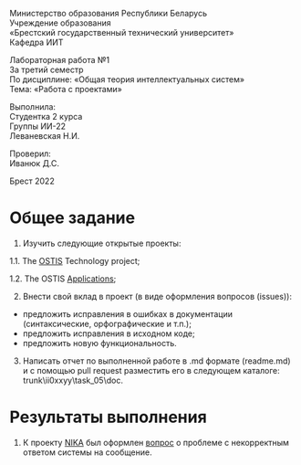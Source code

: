 Министерство образования Республики Беларусь <br/>
Учреждение образования <br/>
«Брестский государственный технический университет» <br/>
Кафедра ИИТ <br/>

Лабораторная работа №1 <br/>
За третий семестр <br/>
По дисциплине: «Общая теория интеллектуальных систем» <br/>
Тема: «Работа с проектами» <br/>

Выполнила: <br/>
Студентка 2 курса <br/>
Группы ИИ-22 <br/>
Леваневская Н.И. <br/>

Проверил: <br/>
Иванюк Д.С. <br/>

Брест 2022 <br/>

# Общее задание #
1.  Изучить следующие открытые проекты:

  1.1.  The [OSTIS](https://github.com/ostis-ai) Technology project;

  1.2.  The OSTIS [Applications](https://github.com/ostis-apps);

2.  Внести свой вклад в проект (в виде оформления вопросов (issues)):
- предложить исправления в ошибках в документации (синтаксические, орфографические и т.п.);
- предложить исправления в исходном коде;
- предложить новую функциональность.

3.  Написать отчет по выполненной работе в .md формате (readme.md) и с помощью pull request разместить его в следующем каталоге: trunk\ii0xxyy\task_05\doc.
# Результаты выполнения #
1. К проекту [NIKA](https://github.com/ostis-apps/nika) был оформлен [вопрос](https://github.com/ostis-apps/nika/issues/199) о проблеме с некорректным ответом системы на сообщение.
